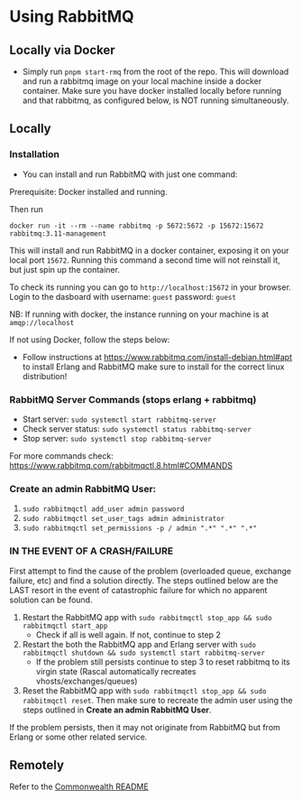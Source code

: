# Using RabbitMQ

## Locally via Docker

- Simply run `pnpm start-rmq` from the root of the repo. This will download and run a rabbitmq image on your local machine inside a docker container. Make sure you have docker installed locally before running and that rabbitmq, as configured below, is NOT running simultaneously.

## Locally

### Installation

- You can install and run RabbitMQ with just one command:

Prerequisite: Docker installed and running.

Then run

```
docker run -it --rm --name rabbitmq -p 5672:5672 -p 15672:15672 rabbitmq:3.11-management
```

This will install and run RabbitMQ in a docker container, exposing it on your local port `15672`.
Running this command a second time will not reinstall it, but just spin up the container.

To check its running you can go to `http://localhost:15672` in your browser.
Login to the dasboard with username: `guest` password: `guest`

NB: If running with docker, the instance running on your machine is at `amqp://localhost`

If not using Docker, follow the steps below:

- Follow instructions at https://www.rabbitmq.com/install-debian.html#apt to install Erlang and RabbitMQ make sure to install for the correct linux distribution!

### RabbitMQ Server Commands (stops erlang + rabbitmq)

- Start server: `sudo systemctl start rabbitmq-server`
- Check server status: `sudo systemctl status rabbitmq-server`
- Stop server: `sudo systemctl stop rabbitmq-server`

For more commands check: https://www.rabbitmq.com/rabbitmqctl.8.html#COMMANDS

### Create an admin RabbitMQ User:

1. `sudo rabbitmqctl add_user admin password`
2. `sudo rabbitmqctl set_user_tags admin administrator`
3. `sudo rabbitmqctl set_permissions -p / admin ".*" ".*" ".*"`

### IN THE EVENT OF A CRASH/FAILURE

First attempt to find the cause of the problem (overloaded queue, exchange failure, etc) and find a solution directly.
The steps outlined below are the LAST resort in the event of catastrophic failure for which no apparent solution can be found.

1. Restart the RabbitMQ app with `sudo rabbitmqctl stop_app && sudo rabbitmqctl start_app`
   - Check if all is well again. If not, continue to step 2
2. Restart the both the RabbitMQ app and Erlang server with `sudo rabbitmqctl shutdown && sudo systemctl start rabbitmq-server`
   - If the problem still persists continue to step 3 to reset rabbitmq to its virgin state (Rascal automatically recreates vhosts/exchanges/queues)
3. Reset the RabbitMQ app with `sudo rabbitmqctl stop_app && sudo rabbitmqctl reset`. Then make sure to recreate the admin user
   using the steps outlined in **Create an admin RabbitMQ User**.

If the problem persists, then it may not originate from RabbitMQ but from Erlang or some other related service.

## Remotely

Refer to the [Commonwealth README](/packages/commonwealth/README.md)
